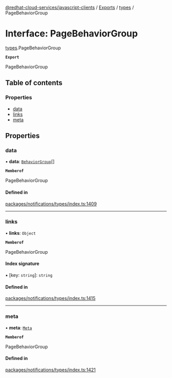 [@redhat-cloud-services/javascript-clients](../README.md) / [Exports](../modules.md) / [types](../modules/types.md) / PageBehaviorGroup

# Interface: PageBehaviorGroup

[types](../modules/types.md).PageBehaviorGroup

**`Export`**

PageBehaviorGroup

## Table of contents

### Properties

- [data](types.PageBehaviorGroup.md#data)
- [links](types.PageBehaviorGroup.md#links)
- [meta](types.PageBehaviorGroup.md#meta)

## Properties

### data

• **data**: [`BehaviorGroup`](types.BehaviorGroup.md)[]

**`Memberof`**

PageBehaviorGroup

#### Defined in

[packages/notifications/types/index.ts:1409](https://github.com/RedHatInsights/javascript-clients/blob/main/packages/notifications/types/index.ts#L1409)

___

### links

• **links**: `Object`

**`Memberof`**

PageBehaviorGroup

#### Index signature

▪ [key: `string`]: `string`

#### Defined in

[packages/notifications/types/index.ts:1415](https://github.com/RedHatInsights/javascript-clients/blob/main/packages/notifications/types/index.ts#L1415)

___

### meta

• **meta**: [`Meta`](types.Meta.md)

**`Memberof`**

PageBehaviorGroup

#### Defined in

[packages/notifications/types/index.ts:1421](https://github.com/RedHatInsights/javascript-clients/blob/main/packages/notifications/types/index.ts#L1421)
